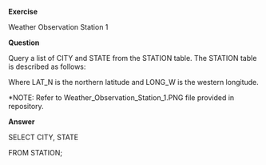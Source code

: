 **Exercise**

Weather Observation Station 1

**Question**

Query a list of CITY and STATE from the STATION table. The STATION table is described as follows:

Where LAT_N is the northern latitude and LONG_W is the western longitude.

*NOTE: Refer to Weather_Observation_Station_1.PNG file provided in repository.

**Answer**

SELECT CITY, STATE

FROM STATION;
